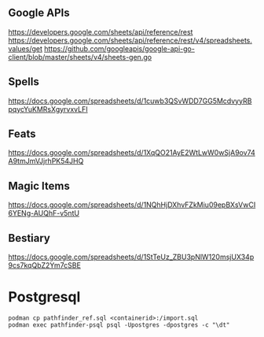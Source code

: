 ## Google APIs
https://developers.google.com/sheets/api/reference/rest
https://developers.google.com/sheets/api/reference/rest/v4/spreadsheets.values/get
https://github.com/googleapis/google-api-go-client/blob/master/sheets/v4/sheets-gen.go

## Spells
https://docs.google.com/spreadsheets/d/1cuwb3QSvWDD7GG5McdvyyRBpqycYuKMRsXgyrvxvLFI

## Feats
https://docs.google.com/spreadsheets/d/1XqQO21AyE2WtLwW0wSjA9ov74A9tmJmVJjrhPK54JHQ

## Magic Items
https://docs.google.com/spreadsheets/d/1NQhHjDXhvFZkMiu09epBXsVwCI6YENg-AUQhF-v5ntU

## Bestiary
https://docs.google.com/spreadsheets/d/1StTeUz_ZBU3pNlW120msjUX34p9cs7kqQbZ2Ym7cSBE


# Postgresql
``` postgres
podman cp pathfinder_ref.sql <containerid>:/import.sql
podman exec pathfinder-psql psql -Upostgres -dpostgres -c "\dt"
```

